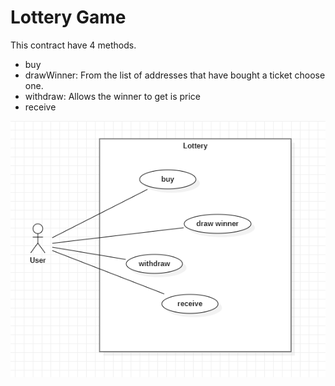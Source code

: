 # Lottery Game

This contract have 4 methods.

- buy
- drawWinner: From the list of addresses that have bought a ticket choose one.
- withdraw: Allows the winner to get is price
- receive

![Alt text](diagram/diagram.PNG)
